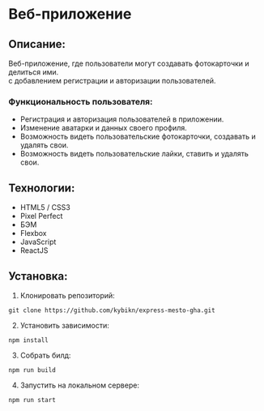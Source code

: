 # Веб-приложение 

## Описание:
Веб-приложение, где пользователи могут создавать фотокарточки и делиться ими.<br> с добавлением регистрации и авторизации пользователей.<br>

 ### Функциональность пользователя:
  - Регистрация и авторизация пользователей в приложении.
  - Изменение аватарки и данных своего профиля.
  - Возможность видеть пользовательские фотокарточки, создавать и удалять свои.
  - Возможность видеть пользовательские лайки, ставить и удалять свои.


## Технологии:
- HTML5 / CSS3
- Pixel Perfect
- БЭМ
- Flexbox
- JavaScript
- ReactJS

## Установка:
1. Клонировать репозиторий:

````
git clone https://github.com/kybikn/express-mesto-gha.git
````

2. Установить зависимости:

````
npm install
````
    
3. Собрать билд:

````
npm run build
````
    
4. Запустить на локальном сервере:

````
npm run start
````
